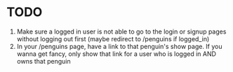 # TODO

1. Make sure a logged in user is not able to go to the login or signup pages without logging out first (maybe redirect to /penguins if logged_in)
2. In your /penguins page, have a link to that penguin's show page. If you wanna get fancy, only show that link for a user who is logged in AND owns that penguin